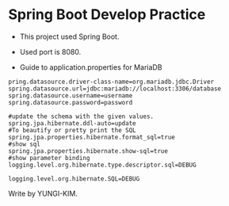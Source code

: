 # Spring Boot Develop Practice

- This project used Spring Boot.
- Used port is 8080.

- Guide to application.properties for MariaDB
```properties
pring.datasource.driver-class-name=org.mariadb.jdbc.Driver
spring.datasource.url=jdbc:mariadb://localhost:3306/database
spring.datasource.username=username
spring.datasource.password=password

#update the schema with the given values.
spring.jpa.hibernate.ddl-auto=update
#To beautify or pretty print the SQL
spring.jpa.properties.hibernate.format_sql=true
#show sql
spring.jpa.properties.hibernate.show-sql=true
#show parameter binding
logging.level.org.hibernate.type.descriptor.sql=DEBUG

logging.level.org.hibernate.SQL=DEBUG
```

Write by YUNGI-KIM.